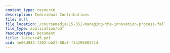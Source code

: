 ```yaml
---
content_type: resource
description: Individual Contributions
file: null
file_location: /coursemedia/15-351-managing-the-innovation-process-fall-2002/4e06d942f202bb2f88aff3a295003714_lecture45.pdf
file_type: application/pdf
resourcetype: Document
title: lecture45.pdf
uid: 4e06d942-f202-bb2f-88af-f3a295003714
---
```

